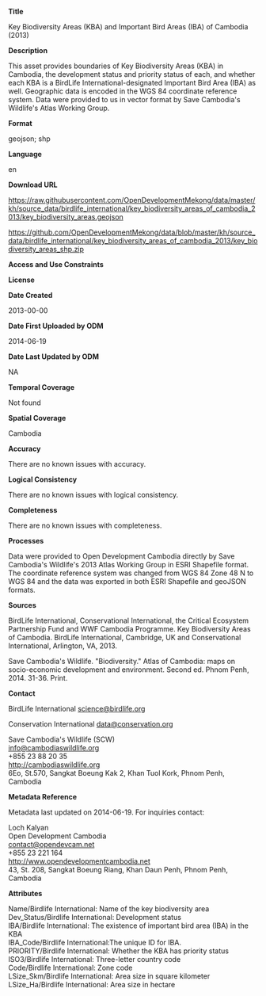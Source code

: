 **Title**

Key Biodiversity Areas (KBA) and Important Bird Areas (IBA) of Cambodia (2013)

**Description**

This asset provides boundaries of Key Biodiversity Areas (KBA) in Cambodia, the development status and priority status of each, and whether each KBA is a BirdLife International-designated Important Bird Area (IBA) as well. Geographic data is encoded in the WGS 84 coordinate reference system. Data were provided to us in vector format by Save Cambodia's Wildlife's Atlas Working Group.

**Format**

geojson; shp

**Language**

en

**Download URL**

https://raw.githubusercontent.com/OpenDevelopmentMekong/data/master/kh/source_data/birdlife_international/key_biodiversity_areas_of_cambodia_2013/key_biodiversity_areas.geojson

https://github.com/OpenDevelopmentMekong/data/blob/master/kh/source_data/birdlife_international/key_biodiversity_areas_of_cambodia_2013/key_biodiversity_areas_shp.zip

**Access and Use Constraints**



**License**



**Date Created**

2013-00-00

**Date First Uploaded by ODM**

2014-06-19

**Date Last Updated by ODM**

NA

**Temporal Coverage**

Not found

**Spatial Coverage**

Cambodia

**Accuracy**

There are no known issues with accuracy.

**Logical Consistency**

There are no known issues with logical consistency.

**Completeness**

There are no known issues with completeness.

**Processes**

Data were provided to Open Development Cambodia directly by Save Cambodia's Wildlife's 2013 Atlas Working Group in ESRI Shapefile format. The coordinate reference system was changed from WGS 84 Zone 48 N to WGS 84 and the data was exported in both ESRI Shapefile and geoJSON formats.

**Sources**

BirdLife International, Conservational International, the Critical Ecosystem Partnership Fund and WWF Cambodia Programme. Key Biodiversity Areas of Cambodia. BirdLife International, Cambridge, UK and Conservational International, Arlington, VA, 2013.

Save Cambodia's Wildlife. "Biodiversity." Atlas of Cambodia: maps on socio-economic development and environment. Second ed. Phnom Penh, 2014. 31-36. Print.

**Contact**

BirdLife International
science@birdlife.org

Conservation International
data@conservation.org
     
Save Cambodia's Wildlife (SCW)  
info@cambodiaswildlife.org  
+855 23 88 20 35  
http://cambodiaswildlife.org  
6Eo, St.570, Sangkat Boeung Kak 2, Khan Tuol Kork, Phnom Penh, Cambodia  

**Metadata Reference**

Metadata last updated on 2014-06-19. For inquiries contact:

Loch Kalyan  
Open Development Cambodia  
contact@opendevcam.net  
+855 23 221 164  
http://www.opendevelopmentcambodia.net  
43, St. 208, Sangkat Boeung Riang, Khan Daun Penh, Phnom Penh, Cambodia  

**Attributes**

Name/Birdlife International: Name of the key biodiversity area  
Dev_Status/Birdlife International: Development status  
IBA/Birdlife International: The existence of important bird area (IBA) in the KBA  
IBA_Code/Birdlife International:The unique ID for IBA.  
PRIORITY/Birdlife International: Whether the KBA has priority status  
ISO3/Birdlife International: Three-letter country code  
Code/Birdlife International: Zone code  
LSize_Skm/Birdlife International: Area size in square kilometer  
LSize_Ha/Birdlife International: Area size in hectare  


